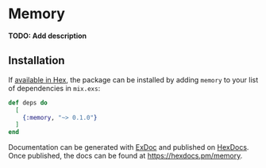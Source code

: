 # Memory

**TODO: Add description**

## Installation

If [available in Hex](https://hex.pm/docs/publish), the package can be installed
by adding `memory` to your list of dependencies in `mix.exs`:

```elixir
def deps do
  [
    {:memory, "~> 0.1.0"}
  ]
end
```

Documentation can be generated with [ExDoc](https://github.com/elixir-lang/ex_doc)
and published on [HexDocs](https://hexdocs.pm). Once published, the docs can
be found at <https://hexdocs.pm/memory>.

